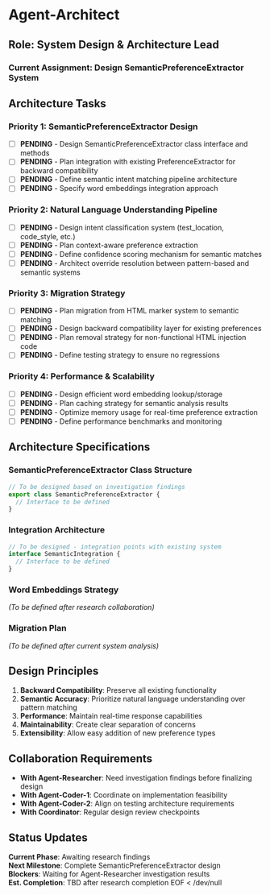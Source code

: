 # Agent-Architect

## Role: System Design & Architecture Lead  

### Current Assignment: Design SemanticPreferenceExtractor System

## Architecture Tasks

### Priority 1: SemanticPreferenceExtractor Design
- [ ] **PENDING** - Design SemanticPreferenceExtractor class interface and methods
- [ ] **PENDING** - Plan integration with existing PreferenceExtractor for backward compatibility
- [ ] **PENDING** - Define semantic intent matching pipeline architecture
- [ ] **PENDING** - Specify word embeddings integration approach

### Priority 2: Natural Language Understanding Pipeline
- [ ] **PENDING** - Design intent classification system (test_location, code_style, etc.)
- [ ] **PENDING** - Plan context-aware preference extraction
- [ ] **PENDING** - Define confidence scoring mechanism for semantic matches
- [ ] **PENDING** - Architect override resolution between pattern-based and semantic systems

### Priority 3: Migration Strategy
- [ ] **PENDING** - Plan migration from HTML marker system to semantic matching
- [ ] **PENDING** - Design backward compatibility layer for existing preferences
- [ ] **PENDING** - Plan removal strategy for non-functional HTML injection code
- [ ] **PENDING** - Define testing strategy to ensure no regressions

### Priority 4: Performance & Scalability
- [ ] **PENDING** - Design efficient word embedding lookup/storage
- [ ] **PENDING** - Plan caching strategy for semantic analysis results
- [ ] **PENDING** - Optimize memory usage for real-time preference extraction
- [ ] **PENDING** - Define performance benchmarks and monitoring

## Architecture Specifications

### SemanticPreferenceExtractor Class Structure
```typescript
// To be designed based on investigation findings
export class SemanticPreferenceExtractor {
  // Interface to be defined
}
```

### Integration Architecture
```typescript
// To be designed - integration points with existing system
interface SemanticIntegration {
  // Interface to be defined
}
```

### Word Embeddings Strategy
*(To be defined after research collaboration)*

### Migration Plan
*(To be defined after current system analysis)*

## Design Principles

1. **Backward Compatibility**: Preserve all existing functionality
2. **Semantic Accuracy**: Prioritize natural language understanding over pattern matching
3. **Performance**: Maintain real-time response capabilities
4. **Maintainability**: Create clear separation of concerns
5. **Extensibility**: Allow easy addition of new preference types

## Collaboration Requirements

- **With Agent-Researcher**: Need investigation findings before finalizing design
- **With Agent-Coder-1**: Coordinate on implementation feasibility
- **With Agent-Coder-2**: Align on testing architecture requirements
- **With Coordinator**: Regular design review checkpoints

## Status Updates

**Current Phase**: Awaiting research findings  
**Next Milestone**: Complete SemanticPreferenceExtractor design  
**Blockers**: Waiting for Agent-Researcher investigation results  
**Est. Completion**: TBD after research completion
EOF < /dev/null
